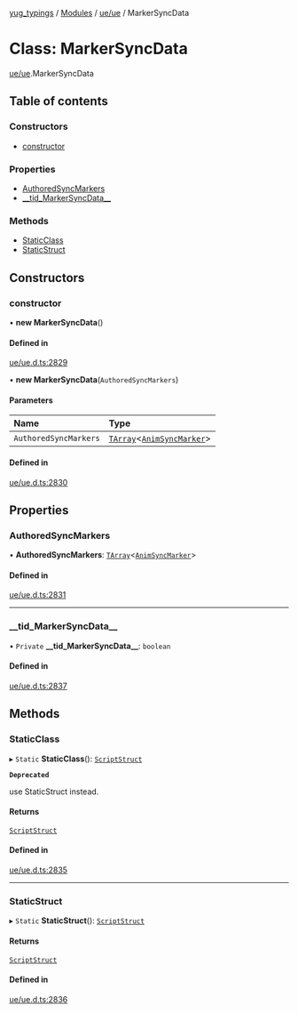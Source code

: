 [yug_typings](../README.md) / [Modules](../modules.md) / [ue/ue](../modules/ue_ue.md) / MarkerSyncData

# Class: MarkerSyncData

[ue/ue](../modules/ue_ue.md).MarkerSyncData

## Table of contents

### Constructors

- [constructor](ue_ue.MarkerSyncData.md#constructor)

### Properties

- [AuthoredSyncMarkers](ue_ue.MarkerSyncData.md#authoredsyncmarkers)
- [\_\_tid\_MarkerSyncData\_\_](ue_ue.MarkerSyncData.md#__tid_markersyncdata__)

### Methods

- [StaticClass](ue_ue.MarkerSyncData.md#staticclass)
- [StaticStruct](ue_ue.MarkerSyncData.md#staticstruct)

## Constructors

### constructor

• **new MarkerSyncData**()

#### Defined in

[ue/ue.d.ts:2829](https://github.com/YugMetaverse/yug_typings/blob/b7d9b19/ue/ue.d.ts#L2829)

• **new MarkerSyncData**(`AuthoredSyncMarkers`)

#### Parameters

| Name | Type |
| :------ | :------ |
| `AuthoredSyncMarkers` | [`TArray`](../interfaces/ue_puerts.TArray.md)<[`AnimSyncMarker`](ue_ue.AnimSyncMarker.md)\> |

#### Defined in

[ue/ue.d.ts:2830](https://github.com/YugMetaverse/yug_typings/blob/b7d9b19/ue/ue.d.ts#L2830)

## Properties

### AuthoredSyncMarkers

• **AuthoredSyncMarkers**: [`TArray`](../interfaces/ue_puerts.TArray.md)<[`AnimSyncMarker`](ue_ue.AnimSyncMarker.md)\>

#### Defined in

[ue/ue.d.ts:2831](https://github.com/YugMetaverse/yug_typings/blob/b7d9b19/ue/ue.d.ts#L2831)

___

### \_\_tid\_MarkerSyncData\_\_

• `Private` **\_\_tid\_MarkerSyncData\_\_**: `boolean`

#### Defined in

[ue/ue.d.ts:2837](https://github.com/YugMetaverse/yug_typings/blob/b7d9b19/ue/ue.d.ts#L2837)

## Methods

### StaticClass

▸ `Static` **StaticClass**(): [`ScriptStruct`](ue_ue.ScriptStruct.md)

**`Deprecated`**

use StaticStruct instead.

#### Returns

[`ScriptStruct`](ue_ue.ScriptStruct.md)

#### Defined in

[ue/ue.d.ts:2835](https://github.com/YugMetaverse/yug_typings/blob/b7d9b19/ue/ue.d.ts#L2835)

___

### StaticStruct

▸ `Static` **StaticStruct**(): [`ScriptStruct`](ue_ue.ScriptStruct.md)

#### Returns

[`ScriptStruct`](ue_ue.ScriptStruct.md)

#### Defined in

[ue/ue.d.ts:2836](https://github.com/YugMetaverse/yug_typings/blob/b7d9b19/ue/ue.d.ts#L2836)
